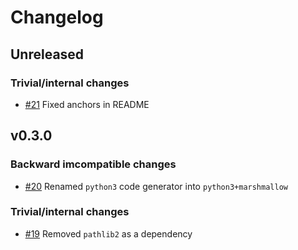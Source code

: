 # Changelog

## Unreleased

### Trivial/internal changes

- [#21](https://github.com/expobrain/json-schema-codegen/pull/21) Fixed anchors in README

## v0.3.0

### Backward imcompatible changes

- [#20](https://github.com/expobrain/json-schema-codegen/pull/20) Renamed `python3` code generator into `python3+marshmallow`

### Trivial/internal changes

- [#19](https://github.com/expobrain/json-schema-codegen/pull/19) Removed `pathlib2` as a dependency

